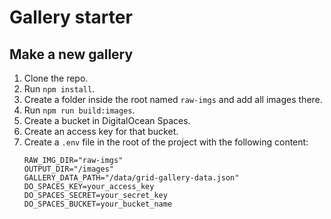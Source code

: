 # Gallery starter

## Make a new gallery

1. Clone the repo.
2. Run `npm install`.
3. Create a folder inside the root named `raw-imgs` and add all images there.
4. Run `npm run build:images`.
5. Create a bucket in DigitalOcean Spaces.
6. Create an access key for that bucket.
7. Create a `.env` file in the root of the project with the following content:
   ```
   RAW_IMG_DIR="raw-imgs"
   OUTPUT_DIR="/images"
   GALLERY_DATA_PATH="/data/grid-gallery-data.json"
   DO_SPACES_KEY=your_access_key
   DO_SPACES_SECRET=your_secret_key
   DO_SPACES_BUCKET=your_bucket_name
   ```
